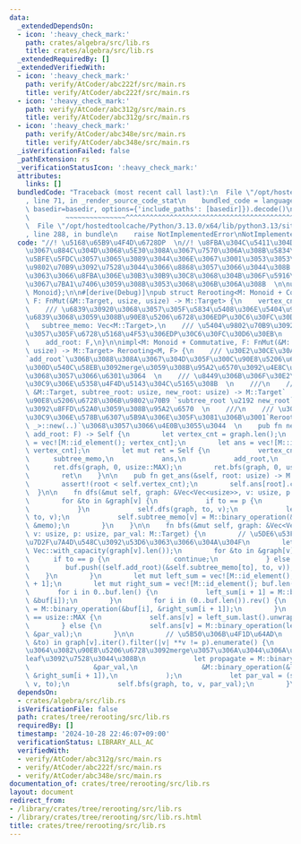 ```yaml
---
data:
  _extendedDependsOn:
  - icon: ':heavy_check_mark:'
    path: crates/algebra/src/lib.rs
    title: crates/algebra/src/lib.rs
  _extendedRequiredBy: []
  _extendedVerifiedWith:
  - icon: ':heavy_check_mark:'
    path: verify/AtCoder/abc222f/src/main.rs
    title: verify/AtCoder/abc222f/src/main.rs
  - icon: ':heavy_check_mark:'
    path: verify/AtCoder/abc312g/src/main.rs
    title: verify/AtCoder/abc312g/src/main.rs
  - icon: ':heavy_check_mark:'
    path: verify/AtCoder/abc348e/src/main.rs
    title: verify/AtCoder/abc348e/src/main.rs
  _isVerificationFailed: false
  _pathExtension: rs
  _verificationStatusIcon: ':heavy_check_mark:'
  attributes:
    links: []
  bundledCode: "Traceback (most recent call last):\n  File \"/opt/hostedtoolcache/Python/3.13.0/x64/lib/python3.13/site-packages/onlinejudge_verify/documentation/build.py\"\
    , line 71, in _render_source_code_stat\n    bundled_code = language.bundle(stat.path,\
    \ basedir=basedir, options={'include_paths': [basedir]}).decode()\n          \
    \         ~~~~~~~~~~~~~~~^^^^^^^^^^^^^^^^^^^^^^^^^^^^^^^^^^^^^^^^^^^^^^^^^^^^^^^^^^^^^^^^^^\n\
    \  File \"/opt/hostedtoolcache/Python/3.13.0/x64/lib/python3.13/site-packages/onlinejudge_verify/languages/rust.py\"\
    , line 288, in bundle\n    raise NotImplementedError\nNotImplementedError\n"
  code: "//! \u5168\u65B9\u4F4D\u6728DP  \n//! \u8FBA\u304C\u5411\u304D\u3064\u304D\
    \u3067\u884C\u304D\u3068\u5E30\u308A\u3067\u7570\u306A\u308B\u5834\u5408\u306B\
    \u5BFE\u5FDC\u3057\u3065\u3089\u3044\u306E\u3067\u3001\u3053\u3053\u3067\u306F\
    \u9802\u70B9\u3092\u7528\u3044\u3066\u8868\u3057\u3066\u3044\u308B  \n//! \u5F93\
    \u3063\u3066\u8FBA\u306E\u30B3\u30B9\u30C8\u3068\u304B\u306F\u5916\u3067hashmap\u7B49\
    \u3067\u7BA1\u7406\u3059\u308B\u3053\u3068\u306B\u306A\u308B  \n\nuse algebra::{Commutative,\
    \ Monoid};\n\n#[derive(Debug)]\npub struct Rerooting<M: Monoid + Commutative,\
    \ F: FnMut(&M::Target, usize, usize) -> M::Target> {\n    vertex_cnt: usize,\n\
    \    /// \u6839\u30920\u3068\u3057\u305F\u5834\u5408\u306E\u5404\u9802\u70B9\u3092\
    \u6839\u3068\u3059\u308B\u90E8\u5206\u6728\u306EDP\u30C6\u30FC\u30D6\u30EB\n \
    \   subtree_memo: Vec<M::Target>,\n    /// \u5404\u9802\u70B9\u3092\u6839\u3068\
    \u3057\u305F\u6728\u5168\u4F53\u306EDP\u30C6\u30FC\u30D6\u30EB\n    ans: Vec<M::Target>,\n\
    \    add_root: F,\n}\n\nimpl<M: Monoid + Commutative, F: FnMut(&M::Target, usize,\
    \ usize) -> M::Target> Rerooting<M, F> {\n    /// \u30E2\u30CE\u30A4\u30C9`M`\u306F\
    `add_root`\u306B\u3088\u308A\u3067\u304D\u305F\u300C\u90E8\u5206\u6728+\u4E00\u8FBA\
    \u300D\u540C\u58EB\u3092merge\u3059\u308B\u95A2\u6570\u3092\u4E8C\u9805\u6F14\u7B97\
    \u3068\u3057\u3066\u6301\u3064  \n    /// \u8449\u306B\u306F\u30E2\u30CE\u30A4\
    \u30C9\u306E\u5358\u4F4D\u5143\u304C\u5165\u308B  \n    ///\n    /// `add_root(subtree:\
    \ &M::Target, subtree_root: usize, new_root: usize) -> M::Target`  \n    /// `add_root`\u306F\
    \u90E8\u5206\u6728\u306B\u9802\u70B9 `subtree_root \u2192 new_root` \u306E\u8FBA\
    \u3092\u8FFD\u52A0\u3059\u308B\u95A2\u6570  \n    ///\n    /// \u30E2\u30CE\u30A4\
    \u30C9\u306E\u578B\u6307\u5B9A\u306E\u305F\u3081\u306B\u3001`Rerooting::<Monoid,\
    \ _>::new(..)`\u3068\u3057\u3066\u4E0B\u3055\u3044  \n    pub fn new(graph: &Vec<Vec<usize>>,\
    \ add_root: F) -> Self {\n        let vertex_cnt = graph.len();\n        let subtree_memo\
    \ = vec![M::id_element(); vertex_cnt];\n        let ans = vec![M::id_element();\
    \ vertex_cnt];\n        let mut ret = Self {\n            vertex_cnt,\n      \
    \      subtree_memo,\n            ans,\n            add_root,\n        };\n  \
    \      ret.dfs(graph, 0, usize::MAX);\n        ret.bfs(graph, 0, usize::MAX, M::id_element());\n\
    \        ret\n    }\n\n    pub fn get_ans(&self, root: usize) -> M::Target {\n\
    \        assert!(root < self.vertex_cnt);\n        self.ans[root].clone()\n  \
    \  }\n\n    fn dfs(&mut self, graph: &Vec<Vec<usize>>, v: usize, p: usize) {\n\
    \        for &to in &graph[v] {\n            if to == p {\n                continue;\n\
    \            }\n            self.dfs(graph, to, v);\n            let memo = (self.add_root)(&self.subtree_memo[to],\
    \ to, v);\n            self.subtree_memo[v] = M::binary_operation(&self.subtree_memo[v],\
    \ &memo);\n        }\n    }\n\n    fn bfs(&mut self, graph: &Vec<Vec<usize>>,\
    \ v: usize, p: usize, par_val: M::Target) {\n        // \u5DE6\u53F3\u304B\u3089\
    \u7D2F\u7A4D\u548C\u3092\u53D6\u3063\u3066\u304A\u304F\n        let mut buf =\
    \ Vec::with_capacity(graph[v].len());\n        for &to in &graph[v] {\n      \
    \      if to == p {\n                continue;\n            } else {\n       \
    \         buf.push((self.add_root)(&self.subtree_memo[to], to, v));\n        \
    \    }\n        }\n        let mut left_sum = vec![M::id_element(); buf.len()\
    \ + 1];\n        let mut right_sum = vec![M::id_element(); buf.len() + 1];\n \
    \       for i in 0..buf.len() {\n            left_sum[i + 1] = M::binary_operation(&left_sum[i],\
    \ &buf[i]);\n        }\n        for i in (0..buf.len()).rev() {\n            right_sum[i]\
    \ = M::binary_operation(&buf[i], &right_sum[i + 1]);\n        }\n        if p\
    \ == usize::MAX {\n            self.ans[v] = left_sum.last().unwrap().clone();\n\
    \        } else {\n            self.ans[v] = M::binary_operation(left_sum.last().unwrap(),\
    \ &par_val);\n        }\n\n        // \u5B50\u306B\u4F1D\u64AD\n        for (i,\
    \ &to) in graph[v].iter().filter(|v| **v != p).enumerate() {\n            // \u4E00\
    \u3064\u3082\u90E8\u5206\u6728\u3092merge\u3057\u306A\u3044\u306A\u3089\u3001\
    leaf\u3092\u7528\u3044\u308B\n            let propagate = M::binary_operation(\n\
    \                &par_val,\n                &M::binary_operation(&left_sum[i],\
    \ &right_sum[i + 1]),\n            );\n            let par_val = (self.add_root)(&propagate,\
    \ v, to);\n            self.bfs(graph, to, v, par_val);\n        }\n    }\n}\n"
  dependsOn:
  - crates/algebra/src/lib.rs
  isVerificationFile: false
  path: crates/tree/rerooting/src/lib.rs
  requiredBy: []
  timestamp: '2024-10-28 22:46:07+09:00'
  verificationStatus: LIBRARY_ALL_AC
  verifiedWith:
  - verify/AtCoder/abc312g/src/main.rs
  - verify/AtCoder/abc222f/src/main.rs
  - verify/AtCoder/abc348e/src/main.rs
documentation_of: crates/tree/rerooting/src/lib.rs
layout: document
redirect_from:
- /library/crates/tree/rerooting/src/lib.rs
- /library/crates/tree/rerooting/src/lib.rs.html
title: crates/tree/rerooting/src/lib.rs
---
```

